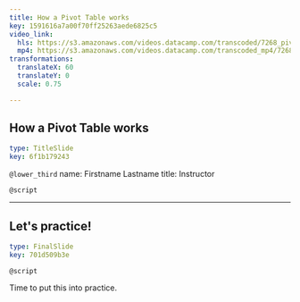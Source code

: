 ```yaml
---
title: How a Pivot Table works
key: 1591616a7a00f70ff25263aede6825c5
video_link:
  hls: https://s3.amazonaws.com/videos.datacamp.com/transcoded/7268_pivot_tables_with_spreadsheets/v1/hls-7268_ch1_1.master.m3u8
  mp4: https://s3.amazonaws.com/videos.datacamp.com/transcoded_mp4/7268_pivot_tables_with_spreadsheets/v1/7268_ch1_1.mp4
transformations:
  translateX: 60
  translateY: 0
  scale: 0.75

---
```

## How a Pivot Table works

```yaml
type: TitleSlide
key: 6f1b179243
```

`@lower_third`
name: Firstname Lastname
title: Instructor

`@script`



---
## Let's practice!

```yaml
type: FinalSlide
key: 701d509b3e
```

`@script`

Time to put this into practice.

